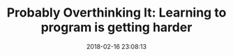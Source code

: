 ---
date: 2018-02-16 23:08:13
link:
  source: pocket
  source_url: https://getpocket.com
  text: 'Probably Overthinking It: Learning to program is getting harder'
  url: http://allendowney.blogspot.com/2018/02/learning-to-program-is-getting-harder.html
slug: probably-overthinking-it-learning-to-program-is-getting-harder
source: pocket
title: 'Probably Overthinking It: Learning to program is getting harder'
syndicated:
- type: twitter
  url: https://twitter.com/roytang/statuses/964639671891480579/
---